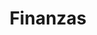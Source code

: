 ---
layout: default
title: Finanzas
has_children: true
parent: Data Science
grand_parent: Taxonomía
---